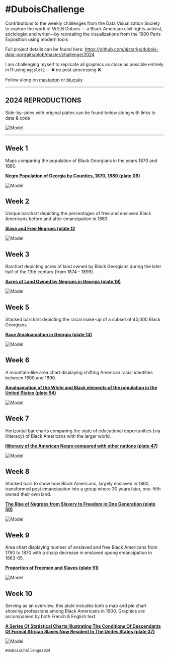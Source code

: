 # #DuboisChallenge
Contributions to the weekly challenges from the Data Visualization Society to explore the work of W.E.B Dubois — a Black American civil rights activist, sociologist and writer—by recreating the visualizations from the 1900 Paris Exposition using modern tools

Full project details can be found here: 
https://github.com/ajstarks/dubois-data-portraits/blob/master/challenge/2024 

I am challenging myself to replicate all graphics as close as possible entirely in R using ```#ggplot2```  --  ❌ no post-processing ❌

Follow along on [mastodon](https://vis.social/@mollykuhs) or [bluesky](https://bsky.app/profile/kuhs.bsky.social)

-----------------------------------

## **2024 REPRODUCTIONS**
Side-by-sides with original plates can be found below along with links to data & code

![Model](https://github.com/makuhs/DuboisChallenge/blob/main/final_combined.png)

-----------------------------------

## Week 1
Maps comparing the population of Black Georgians in the years 1870 and 1880. 

**[Negro Population of Georgia by Counties, 1870, 1880 (plate 06)](https://github.com/makuhs/DuboisChallenge/tree/main/Week01)**

![Model](https://github.com/makuhs/DuboisChallenge/blob/main/Week01/week1_sidebyside.png) 

## Week 2
Unique barchart depicting the percentages of free and enslaved Black Americans before and after emancipation in 1863. 

**[Slave and Free Negroes (plate 12](https://github.com/makuhs/DuboisChallenge/tree/main/Week02)**

![Model](https://github.com/makuhs/DuboisChallenge/blob/main/Week02/week2_sidebyside.png) 

## Week 3
Barchart depicting acres of land owned by Black Georgians during the later half of the 19th century (from 1874 - 1899).

**[Acres of Land Owned by Negroes in Georgia (plate 19)](https://github.com/makuhs/DuboisChallenge/tree/main/Week03)**

![Model](https://github.com/makuhs/DuboisChallenge/blob/main/Week03/week3_sidebyside.png)

## Week 5
Stacked barchart depicting the racial make-up of a subset of 40,000 Black Georgians. 

**[Race Amalgamation in Georgia (plate 13)](https://github.com/makuhs/DuboisChallenge/tree/main/Week05)** 

![Model](https://github.com/makuhs/DuboisChallenge/blob/main/Week05/week5_sidebyside.png)

## Week 6
A mountain-like area chart displaying shifting American racial identities between 1800 and 1890.

**[Amalgamation of the White and Black elements of the population in the United States (plate 54)](https://github.com/makuhs/DuboisChallenge/tree/main/Week06)**

![Model](https://github.com/makuhs/DuboisChallenge/blob/main/Week06/week6_sidebyside.png)

## Week 7
Horizontal bar charts comparing the state of educational opportunities (via illiteracy) of Black Americans with the larger world. 

**[Illiteracy of the American Negro compared with other nations (plate 47)](https://github.com/makuhs/DuboisChallenge/tree/main/Week07)**

![Model](https://github.com/makuhs/DuboisChallenge/blob/main/Week07/week7_sidebyside.png)

## Week 8
Stacked bars to show how Black Americans, largely enslaved in 1860, transformed post emancipation into a group where 30 years later, one-fifth owned their own land.

**[The Rise of Negroes from Slavery to Freedom in One Generation (plate 50)](https://github.com/makuhs/DuboisChallenge/tree/main/Week08)**

![Model](https://github.com/makuhs/DuboisChallenge/blob/main/Week08/week8_sidebyside.png)

## Week 9
Area chart displaying number of enslaved and free Black Americans from 1790 to 1870 with a sharp decrease in enslaved upong emancipation in 1863-65.

**[Proportion of Freemen and Slaves (plate 51)](https://github.com/makuhs/DuboisChallenge/tree/main/Week09)**

![Model](https://github.com/makuhs/DuboisChallenge/blob/main/Week09/week9_sidebyside.png)

## Week 10
Serving as an overview, this plate includes both a map and pie chart showing professions among Black Americans in 1900. Graphics are accompanied by both French & English text. 

**[A Series Of Statistical Charts Illustrating The Conditions Of Descendants Of Formal African Slaves Now Resident In The Unites States (plate 37)](https://github.com/makuhs/DuboisChallenge/tree/main/Week10)**

![Model](https://github.com/makuhs/DuboisChallenge/blob/main/Week10/week10_sidebyside.png)


```#DuBoisChallenge2024```
